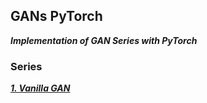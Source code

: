 ## GANs PyTorch
_**Implementation of GAN Series with PyTorch**_

### Series
_**[1. Vanilla GAN](https://github.com/myoons/GANs_PyTorch/tree/master/GAN)**_


